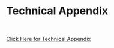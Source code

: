 # Technical Appendix
<br />


[Click Here for Technical Appendix](https://github.com/hanchenresearch/3D-Visulization-of-Individulized-Optimal-Policy/blob/7c6b5aa7945d3153abf668244519f80723b87072/asset/files/TechnicalAppendix.pdf)


